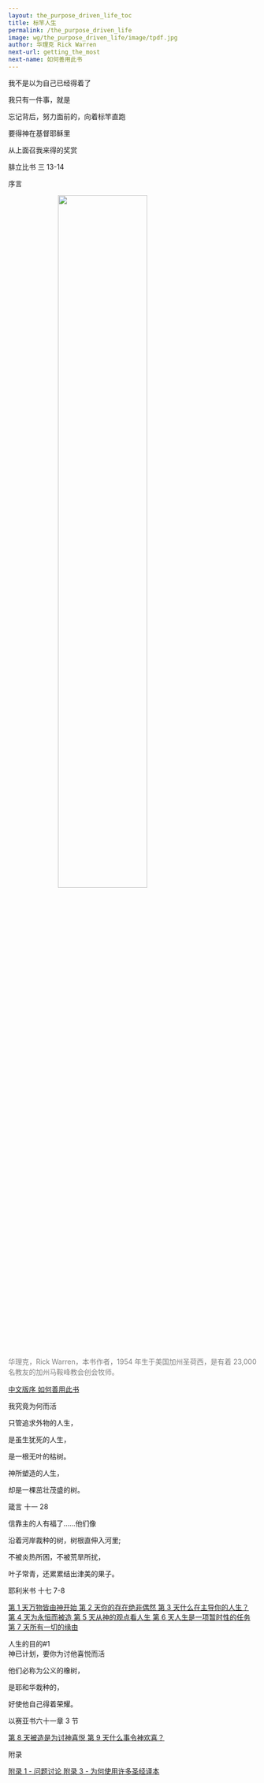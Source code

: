 ```yaml
---
layout: the_purpose_driven_life_toc
title: 标竿人生
permalink: /the_purpose_driven_life
image: wg/the_purpose_driven_life/image/tpdf.jpg
author: 华理克 Rick Warren
next-url: getting_the_most
next-name: 如何善用此书
---
```

<div class="center fs-18">
  <p>我不是以为自己已经得着了</P>
  <p>我只有一件事，就是</P>
  <p>忘记背后，努力面前的，向着标竿直跑</p>
  <p>要得神在基督耶稣里</p>
  <p>从上面召我来得的奖赏</p>
  <p class="sp-verse">腓立比书 三 13-14</p>
</div>

<p class="tpdf-h1">序言</p>
<div class="article-img-wrapper" style=" margin: 0; 
    -webkit-box-shadow: none;
    box-shadow: none;">
  <img style="margin: 0 20%; width: 60%;
    height: 60%;" src="https://typora-1259024198.cos.ap-beijing.myqcloud.com/wg/the_purpose_driven_life/image/Rick_Warren.jpg">
  <p class="caption" style="margin: 1em 0;
    letter-spacing: 0;
    line-height: 1.5em;
    text-align: left;
    text-align: justify;
    color: gray;">华理克，Rick Warren，本书作者，1954 年生于美国加州圣荷西，是有着 23,000 名教友的加州马鞍峰教会创会牧师。</p>
</div>
<a class="chapter" href="/the_purpose_driven_life/preface">
<i class="fas fa-book"></i><span>中文版序</span>
</a>
<a class="chapter" href="/the_purpose_driven_life/getting_the_most">
<i class="fas fa-book"></i><span>如何善用此书</span>
</a>

<p class="tpdf-h1">我究竟为何而活</p>
<div class="center fs-18">
  <p>只管追求外物的人生，</p>
  <p>是虽生犹死的人生，</p>
  <p>是一根无叶的枯树。</p>
  <p>神所塑造的人生，</P>
  <p>却是一棵茁壮茂盛的树。</P>
  <p class="sp-verse">箴言 十一 28</p>
</div>

<div class="center fs-18">
  <p>信靠主的人有福了……他们像</p>
  <p>沿着河岸裁种的树，树根直伸入河里;</p>
  <p>不被炎热所困，不被荒旱所扰，</P>
  <p>叶子常青，还累累结出津美的果子。</p>
  <p class="sp-verse">耶利米书 十七 7-8</p>
</div>
<a class="chapter" href="/the_purpose_driven_life/day01">
<i class="fas fa-book"></i>
<span>第 1 天</span><span>万物皆由神开始</span>
</a>
<a class="chapter" href="/the_purpose_driven_life/day02">
<i class="fas fa-book"></i>
<span>第 2 天</span><span>你的存在绝非偶然</span>
</a>
<a class="chapter" href="/the_purpose_driven_life/day03">
<i class="fas fa-book"></i>
<span>第 3 天</span><span>什么在主导你的人生？</span>
</a>
<a class="chapter" href="/the_purpose_driven_life/day04">
<i class="fas fa-book"></i>
<span>第 4 天</span><span>为永恒而被造</span>
</a>
<a class="chapter" href="/the_purpose_driven_life/day05">
<i class="fas fa-book"></i>
<span>第 5 天</span><span>从神的观点看人生</span>
</a>
<a class="chapter" href="/the_purpose_driven_life/day06">
<i class="fas fa-book"></i>
<span>第 6 天</span><span>人生是一项暂时性的任务</span>
</a>
<a class="chapter" href="/the_purpose_driven_life/day07">
<i class="fas fa-book"></i>
<span>第 7 天</span><span>所有一切的缘由</span>
</a>

<p class="tpdf-h1">人生的目的#1<br>神已计划，要你为讨他喜悦而活</p>
<div class="center fs-18">
  <p>他们必称为公义的橡树，</p>
  <p>是耶和华栽种的，</p>
  <p>好使他自己得着荣耀。</p>
  <p class="sp-verse">以赛亚书六十一章 3 节</p>
</div>
<a class="chapter" href="/the_purpose_driven_life/day08">
<i class="fas fa-book"></i>
<span>第 8 天</span><span>被造是为讨神喜悦</span>
</a>
<a class="chapter" href="/the_purpose_driven_life/day09">
<i class="fas fa-book"></i>
<span>第 9 天</span><span>什么事令神欢喜？</span>
</a>

<p class="tpdf-h1">附录</p>

<a class="chapter" href="/the_purpose_driven_life/appendix_1">
<i class="fas fa-book"></i><span>附录 1 - 问题讨论</span>
</a>
<a class="chapter" href="/the_purpose_driven_life/appendix_3">
<i class="fas fa-book"></i><span>附录 3 - 为何使用许多圣经译本</span>
</a>

